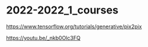 # 2022-2022_1_courses
https://www.tensorflow.org/tutorials/generative/pix2pix

https://youtu.be/_nkb0Olc3FQ
